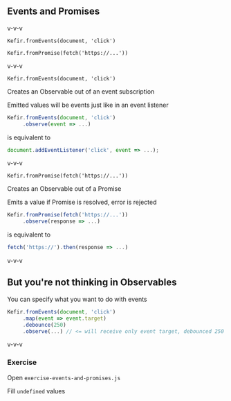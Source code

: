 ## Events and Promises

v-v-v

`Kefir.fromEvents(document, 'click')`

`Kefir.fromPromise(fetch('https://...'))`

v-v-v

`Kefir.fromEvents(document, 'click')`

Creates an Observable out of an event subscription

Emitted values will be events just like in an event listener

```js
Kefir.fromEvents(document, 'click')
     .observe(event => ...)
```

is equivalent to

```js
document.addEventListener('click', event => ...);
```

v-v-v

`Kefir.fromPromise(fetch('https://...'))`

Creates an Observable out of a Promise

Emits a value if Promise is resolved, error is rejected

```js
Kefir.fromPromise(fetch('https://...'))
     .observe(response => ...)
```

is equivalent to

```js
fetch('https://').then(response => ...)
```

v-v-v

## But you're not thinking in Observables

You can specify what you want to do with events

```js
Kefir.fromEvents(document, 'click')
     .map(event => event.target)
     .debounce(250)
     .observe(...) // <= will receive only event target, debounced 250 ms apart
```

v-v-v

### Exercise

Open `exercise-events-and-promises.js`

Fill `undefined` values
